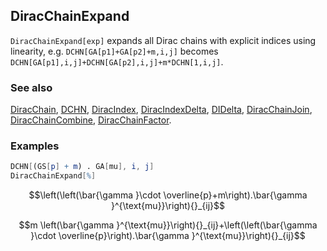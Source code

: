 ## DiracChainExpand

`DiracChainExpand[exp]` expands all Dirac chains with explicit indices using linearity, e.g. `DCHN[GA[p1]+GA[p2]+m,i,j]` becomes `DCHN[GA[p1],i,j]+DCHN[GA[p2],i,j]+m*DCHN[1,i,j]`.

### See also

[DiracChain](DiracChain), [DCHN](DCHN), [DiracIndex](DiracIndex), [DiracIndexDelta](DiracIndexDelta), [DIDelta](DIDelta), [DiracChainJoin](DiracChainJoin), [DiracChainCombine](DiracChainCombine), [DiracChainFactor](DiracChainFactor).

### Examples

```mathematica
DCHN[(GS[p] + m) . GA[mu], i, j]
DiracChainExpand[%]
```

$$\left(\left(\bar{\gamma }\cdot \overline{p}+m\right).\bar{\gamma }^{\text{mu}}\right){}_{ij}$$

$$m \left(\bar{\gamma }^{\text{mu}}\right){}_{ij}+\left(\left(\bar{\gamma }\cdot \overline{p}\right).\bar{\gamma }^{\text{mu}}\right){}_{ij}$$